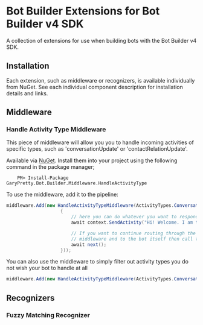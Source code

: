 # Bot Builder Extensions for Bot Builder v4 SDK

A collection of extensions for use when building bots with the Bot Builder v4 SDK.

## Installation

Each extension, such as middleware or recognizers, is available individually from NuGet. See each individual component description for installation details and links.

## Middleware

### Handle Activity Type Middleware

This piece of middleware will allow you you to handle incoming activities of specific types, such as 'conversationUpdate' or 'contactRelationUpdate'.

Available via [NuGet](https://www.nuget.org/packages/GaryPretty.Bot.Builder.Middleware.HandleActivityType/).  Install them into your project using the following command in the package manager;
```
    PM> Install-Package GaryPretty.Bot.Builder.Middleware.HandleActivityType
```

To use the middleware, add it to the pipeline:

```cs
middleware.Add(new HandleActivityTypeMiddleware(ActivityTypes.ConversationUpdate, async (context, next) =>
                    {
                        // here you can do whatever you want to respond to the activity
                        await context.SendActivity("Hi! Welcome. I am the bot :)");

                        // If you want to continue routing through the pipeline to additional
                        // middleware and to the bot itself then call the following line.
                        await next();
                    }));
```

You can also use the middleware to simply filter out activity types you do not wish your bot to handle at all

```cs
middleware.Add(new HandleActivityTypeMiddleware(ActivityTypes.ConversationUpdate, async (context, next) => { }));
```

## Recognizers

### Fuzzy Matching Recognizer

